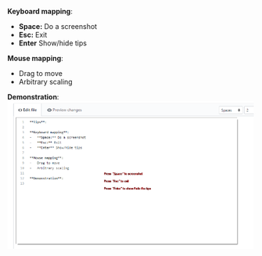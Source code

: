 **Keyboard mapping**:  
-   **Space:** Do a screenshot
-   **Esc:** Exit
-   **Enter** Show/hide tips

**Mouse mapping**:  
-   Drag to move
-   Arbitrary scaling

**Demonstration**:
![image](https://github.com/kyle0418/K-Capture/blob/master/Code_new%20version/Demonstration.png)
